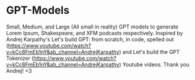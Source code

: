# GPT-Models
Small, Medium, and Large (All small in reality) GPT models to generate Lorem Ipsum, Shakespeare, and XFM podcasts respectively.
Inspired by Andrej Karpathy's Let's build GPT: from scratch, in code, spelled out (https://www.youtube.com/watch?v=kCc8FmEb1nY&ab_channel=AndrejKarpathy) and Let's build the GPT Tokenizer (https://www.youtube.com/watch?v=kCc8FmEb1nY&ab_channel=AndrejKarpathy) Youtube videos. Thank you Andrej! <3
